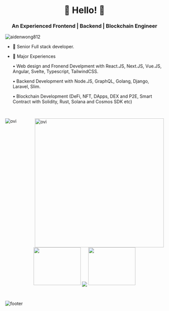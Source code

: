 <h1 align="center">👋 Hello! 👋</h1>
<h3 align="center">An Experienced Frontend | Backend | Blockchain Engineer</h3>

<p align="left"> <img src="https://komarev.com/ghpvc/?username=aidenwong812&label=Profile%20views&color=0e75b6&style=flat" alt="aidenwong812" /> </p>

- 🌱 Senior Full stack developer.

- 🌱 Major Experiences

    • Web design and Fronend Develpment with React.JS, Next.JS, Vue.JS, Angular, Svelte, Typescript, TailwindCSS.
  
    • Backend Development with Node.JS, GraphQL, Golang, Django, Laravel, Slim.

    • Blockchain Development (DeFi, NFT, DApps, DEX and P2E, Smart Contract with Solidity, Rust, Solana and Cosmos SDK etc)
  


<br>
<p align="center">
<p><img align="left" src="https://github-readme-stats-eight-ruby-89.vercel.app/api/top-langs?username=aidenwong812&show_icons=true&locale=en&layout=compact&theme=chartreuse-dark&include_all_commits=true&count_private=true" alt="ovi" /></p>
<p>&nbsp;<img align="right" src="https://github-readme-stats-eight-ruby-89.vercel.app/api?username=aidenwong812&show_icons=true&locale=en&theme=chartreuse-dark&include_all_commits=true&count_private=true" alt="ovi" width="410" /></p>
<br><br><br><br><br><br><br><br><br>



<p align="center">
  <a>
    <img height="120" width="150" src="https://github.com/aidenwong812/aidenwong812/blob/main/left.png">
    <img align="center" src="https://github-readme-streak-stats.herokuapp.com/?user=aidenwong812&theme=dark"/>
    <img height="120" width="150" src="https://github.com/aidenwong812/aidenwong812/blob/main/right.png">
  </a>
</p>

<br>

![footer](https://github.com/aidenwong812/aidenwong812/blob/main/footer.jpg)
